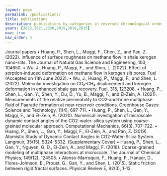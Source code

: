 ```yaml
---
layout: page
permalink: /publications/
title: publications
description: publications by categories in reversed chronological order. generated by jekyll-scholar.
years: [2022,2021,2020,2019,2018,2015]
nav: true
nav_order: 4
---
```


Journal papers
•	Huang, P., Shen, L., Maggi, F., Chen, Z., and Pan, Z. (2022). Influence of surface roughness on methane flow in shale kerogen nano-slits. The Journal of Natural Gas Science and Engineering, 103, 104650.
•	Wu, J., Huang, P., Maggi, F., and Shen, L. (2022). Effect of sorption-induced deformation on methane flow in kerogen slit pores. Fuel (Accepted on 11th June 2022).
•	Wu, J., Huang, P., Maggi, F., and Shen, L. (2022). Molecular investigation on CO₂-CH₄ displacement and kerogen deformation in enhanced shale gas recovery. Fuel, 315, 123208.
•	Huang, P., Shen, L., Gan, Y., Shen, Y., Du, D., Yu, B., Maggi, F., and El‐Zein, A. (2021). Measurements of the relative permeability to CO2‐and‐brine multiphase fluid of Paaratte formation at near‐reservoir conditions. Greenhouse Gases: Science and Technology, 11(4), 697-711.
•	Huang, P., Shen, L., Gan, Y., Maggi, F., and El-Zein, A. (2020). Numerical investigation of microscale dynamic contact angles of the CO2–water–silica system using coarse-grained molecular approach. Computational Mechanics, 66(3), 707-722.
•	Huang, P., Shen, L., Gan, Y., Maggi, F., El-Zein, A., and Pan, Z. (2019). Atomistic Study of Dynamic Contact Angles in CO2-Water-Silica System. Langmuir, 35(15), 5324-5332. (Supplementary Cover)
•	Huang, P., Shen, L., Gan, Y., Nguyen, G. D., El-Zein, A., and Maggi, F. (2018). Coarse-grained modeling of multiphase interactions at microscale. The Journal of Chemical Physics, 149(12), 124505.
•	Alonso-Marroquin, F., Huang, P., Hanaor, D., Flores-Johnson, E., Proust, G., Gan, Y., and Shen, L. (2015). Static friction between rigid fractal surfaces. Physical Review E, 92(3), 1-12.  
